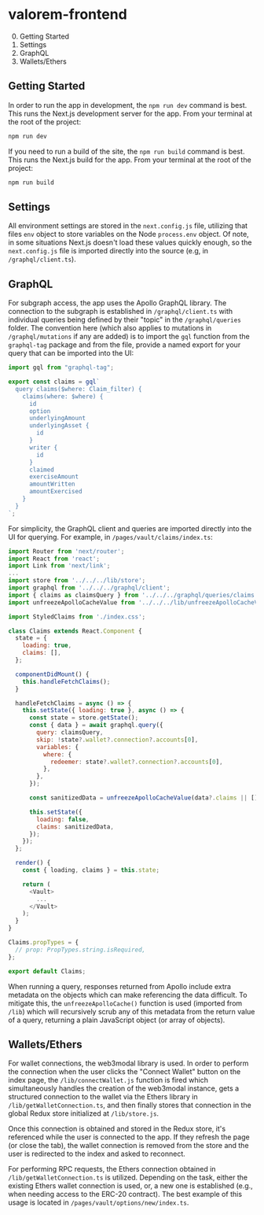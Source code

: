 # valorem-frontend

0. Getting Started
1. Settings
2. GraphQL
3. Wallets/Ethers

## Getting Started

In order to run the app in development, the `npm run dev` command is best. This runs the Next.js development server for the app. From your terminal at the root of the project:

```javascript
npm run dev
```

If you need to run a build of the site, the `npm run build` command is best. This runs the Next.js build for the app. From your terminal at the root of the project:

```javascript
npm run build
```

## Settings

All environment settings are stored in the `next.config.js` file, utilizing that files `env` object to store variables on the Node `process.env` object. Of note, in some situations Next.js doesn't load these values quickly enough, so the `next.config.js` file is imported directly into the source (e.g, in `/graphql/client.ts`).

## GraphQL

For subgraph access, the app uses the Apollo GraphQL library. The connection to the subgraph is established in `/graphql/client.ts` with individual queries being defined by their "topic" in the `/graphql/queries` folder. The convention here (which also applies to mutations in `/graphql/mutations` if any are added) is to import the `gql` function from the `graphql-tag` package and from the file, provide a named export for your query that can be imported into the UI:

```javascript
import gql from "graphql-tag";

export const claims = gql`
  query claims($where: Claim_filter) {
    claims(where: $where) {
      id
      option
      underlyingAmount
      underlyingAsset {
        id
      }
      writer {
        id
      }
      claimed
      exerciseAmount
      amountWritten
      amountExercised
    }
  }
`;
```

For simplicity, the GraphQL client and queries are imported directly into the UI for querying. For example, in `/pages/vault/claims/index.ts`:

```javascript
import Router from 'next/router';
import React from 'react';
import Link from 'next/link';
...
import store from '../../../lib/store';
import graphql from '../../../graphql/client';
import { claims as claimsQuery } from '../../../graphql/queries/claims';
import unfreezeApolloCacheValue from '../../../lib/unfreezeApolloCacheValue';

import StyledClaims from './index.css';

class Claims extends React.Component {
  state = {
    loading: true,
    claims: [],
  };

  componentDidMount() {
    this.handleFetchClaims();
  }

  handleFetchClaims = async () => {
    this.setState({ loading: true }, async () => {
      const state = store.getState();
      const { data } = await graphql.query({
        query: claimsQuery,
        skip: !state?.wallet?.connection?.accounts[0],
        variables: {
          where: {
            redeemer: state?.wallet?.connection?.accounts[0],
          },
        },
      });

      const sanitizedData = unfreezeApolloCacheValue(data?.claims || []);

      this.setState({
        loading: false,
        claims: sanitizedData,
      });
    });
  };

  render() {
    const { loading, claims } = this.state;

    return (
      <Vault>
        ...
      </Vault>
    );
  }
}

Claims.propTypes = {
  // prop: PropTypes.string.isRequired,
};

export default Claims;
```

When running a query, responses returned from Apollo include extra metadata on the objects which can make referencing the data difficult. To mitigate this, the `unfreezeApolloCache()` function is used (imported from `/lib`) which will recursively scrub any of this metadata from the return value of a query, returning a plain JavaScript object (or array of objects).

## Wallets/Ethers

For wallet connections, the web3modal library is used. In order to perform the connection when the user clicks the "Connect Wallet" button on the index page, the `/lib/connectWallet.js` function is fired which simultaneously handles the creation of the web3modal instance, gets a structured connection to the wallet via the Ethers library in `/lib/getWalletConnection.ts`, and then finally stores that connection in the global Redux store initialized at `/lib/store.js`.

Once this connection is obtained and stored in the Redux store, it's referenced while the user is connected to the app. If they refresh the page (or close the tab), the wallet connection is removed from the store and the user is redirected to the index and asked to reconnect.

For performing RPC requests, the Ethers connection obtained in `/lib/getWalletConnection.ts` is utilized. Depending on the task, either the existing Ethers wallet connection is used, or, a new one is established (e.g., when needing access to the ERC-20 contract). The best example of this usage is located in `/pages/vault/options/new/index.ts`.
